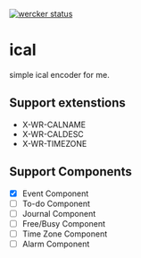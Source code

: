 [![wercker status](https://app.wercker.com/status/0afe06d721f5f4a6988a367667e14425/s/master "wercker status")](https://app.wercker.com/project/bykey/0afe06d721f5f4a6988a367667e14425)

# ical

simple ical encoder for me.

## Support extenstions

* X-WR-CALNAME
* X-WR-CALDESC
* X-WR-TIMEZONE

## Support Components

* [x] Event Component
* [ ] To-do Component
* [ ] Journal Component
* [ ] Free/Busy Component
* [ ] Time Zone Component
* [ ] Alarm Component
